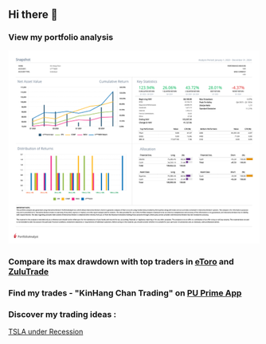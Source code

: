 ## Hi there 👋

### View my portfolio analysis
![View my portfolio analysis](Kin_Hang_Chan_2023_Q1_2024_Q4.png)<br>

### Compare its max drawdown with top traders in [eToro](https://www.etoro.com/copytrader/) and [ZuluTrade](https://www.zulutrade.com/leaders)
### Find my trades - "KinHang Chan Trading" on [PU Prime App](https://copytrading.puprime.com/)
### Discover my trading ideas :
[TSLA under Recession](https://www.tradingview.com/chart/TSLA/kSHKWM8K-TSLA-under-Recession/)
